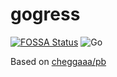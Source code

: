# gogress
[![FOSSA Status](https://app.fossa.io/api/projects/git%2Bgithub.com%2Fsnakeice%2Fgogress.svg?type=shield)](https://app.fossa.io/projects/git%2Bgithub.com%2Fsnakeice%2Fgogress?ref=badge_shield)
![Go](https://github.com/snakeice/gogress/workflows/Go/badge.svg?branch=master)


Based on [cheggaaa/pb](https://github.com/cheggaaa/pb)
